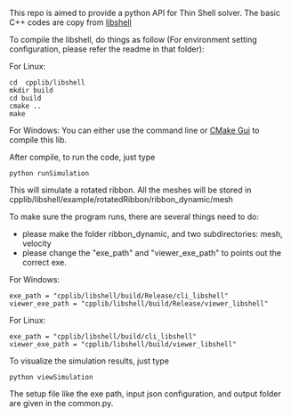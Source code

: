 This repo is aimed to provide a python API for Thin Shell solver. The basic C++ codes are copy from [libshell](https://github.com/evouga/libshell)

To compile the libshell, do things as follow (For environment setting configuration, please refer the readme in that folder):

For Linux:
```
cd  cpplib/libshell
mkdir build
cd build
cmake ..
make
```
For Windows:
You can either use the command line or [CMake Gui](https://cmake.org/) to compile this lib.

After compile, to run the code, just type
```
python runSimulation
```

This will simulate a rotated ribbon. All the meshes will be stored in cpplib/libshell/example/rotatedRibbon/ribbon_dynamic/mesh

To make sure the program runs, there are several things need to do:
- please make the folder ribbon_dynamic, and two subdirectories: mesh, velocity
- please change the "exe_path" and "viewer_exe_path" to points out the correct exe.

For Windows:
```
exe_path = "cpplib/libshell/build/Release/cli_libshell"
viewer_exe_path = "cpplib/libshell/build/Release/viewer_libshell"
```

For Linux:
```
exe_path = "cpplib/libshell/build/cli_libshell"
viewer_exe_path = "cpplib/libshell/build/viewer_libshell"
```

To visualize the simulation results, just type
```
python viewSimulation
```

The setup file like the exe path, input json configuration, and output folder are given in the common.py. 